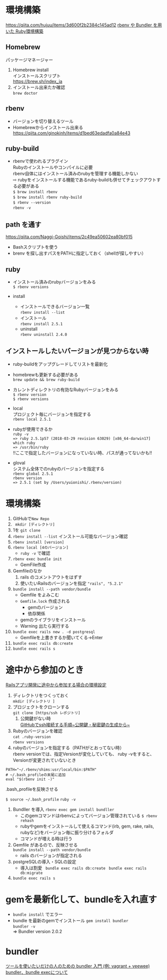 # 環境構築
https://qiita.com/hujuu/items/3d600f2b2384c145ad12
[rbenv や Bundler を用いた Ruby環境構築](https://qiita.com/HayneRyo/items/d493a2b3cec2322f167c)

## Homebrew
パッケージマネージャー
1. Homebrew install  
インストールスクリプト  
https://brew.sh/index_ja  
1. インストール出来たか確認  
`brew doctor`


## rbenv
- バージョンを切り替えるツール
- Homebrewからインストール出来る  
https://qiita.com/ginokinh/items/d1bed63edadfa0a84e43


## ruby-build 
- rbenvで使われるプラグイン  
  Rubyのインストールやコンパイルに必要  
  rbenv自体にはインストール済みのrubyを管理する機能しかない  
  ⇨ rubyをインストールする機能であるruby-buildも併せてチェックアウトする必要がある  
`$ brew install rbenv`   
`$ brew install rbenv ruby-build`  
`$ rbenv --version`  
`rbenv -v`  


## path を通す
https://qiita.com/Naggi-Goishi/items/2c49ea50602ea80bf015  
- Bashスクリプトを使う  
- brenv を探し出すパスをPATHに指定しておく（shellが探しやすい）


## ruby
- インストール済みのrubyバージョンをみる  
`$ rbenv versions`

- install  
    - インストールできるバージョン一覧  
    `rbenv install --list`  
    - インストール  
    `rbenv install 2.5.1`
    - uninstall  
        `rbenv uninstall 2.4.0`


## インストールしたいバージョンが見つからない時
- ruby-buildをアップグレードしてリストを最新化
- homebrewも更新する必要がある  
`brew update && brew ruby-build`  


- カレントディレクトリの有効なRubyバージョンをみる  
`$ rbenv version`  
`$ rbenv versions`  

- local  
プロジェクト毎にバージョンを指定する  
`rbenv local 2.5.1`

- rubyが使用できるか  
`ruby -v`   
`=> ruby 2.5.1p57 (2018-03-29 revision 63029) [x86_64-darwin17]`  
`which ruby`  
`=> /usr/bin/ruby`  
!!ここで指定したバージョンになっていない時、パスが通ってないかも!!

- gloval  
システム全体でのrubyのバージョンを指定する  
`rbenv global 2.5.1`  
`rbenv version`  
`=> 2.5.1 (set by /Users/yuionishi/.rbenv/version)`


# 環境構築
1. GitHubで`New Repo`
1. ` mkdir [ディレクトリ]`
1. 1を `git clone`
1. `rbenv install --list`
 インストール可能なバージョン確認
1. `rbenv install [version]`
1. `rbenv local [4のバージョン]`
    - `ruby -v` で確認
1. `rbenv exec bundle init`
    - GemFile作成
1. Gemfileのなか
    1. rails のコメントアウトをはずす
    1. 使いたいRailsのバージョンを指定
    `"rails", "5.2.1"`
1. `bundle install --path vendor/bundle`
    - Gemfile をよみこむ
    - `Gemfile.lock` 作成される
        - gemのバージョン
        - 依存関係
    - gemのライブラリをインストール
    - Warning 出たら実行する
1. `bundle exec rails new . -d postgresql`
    - Gemfileを上書きするか聞いてくる→Enter
1. `bundle exec rails db:create`
1. `bundle exec rails s`

# 途中から参加のとき
[Railsアプリ開発に途中から参加する場合の環境設定](https://qiita.com/yh2020/items/efd888854acf89af5ca7)
1. ディレクトリをつくっておく  
`mkdir [ディレクトリ ]`
1. プロジェクトをクローンする  
    `git clone [https/ssh レポジトリ]`
    1. 公開鍵がない時  
    [GitHubでssh接続する手順~公開鍵・秘密鍵の生成から~](https://qiita.com/shizuma/items/2b2f873a0034839e47ce)
1. Rubyのバージョンを確認  
    `cat .ruby-version `  
    `rbenv versions  `
1. rubyのバージョンを指定する（PATHがとおってない時）  
rbenv versionでは、指定Versionが変化していても、
ruby -vをすると、Versionが変更されていないとき
```
PATH="~/.rbenv/shims:usr/local/bin:$PATH"
# ~/.bash_profileの末尾に追加
eval "$(rbenv init -)"
```
.bash_profileを反映させる

`$ source ~/.bash_profile`
    `ruby -v`
1. Bundller を導入
    `rbenv exec gem install bundller`  
    - このgemコマンドはrbenvによってバージョン管理されている
    `$ rbenv rehash`
    - rubyやgemをインストールして使えるコマンド(irb, gem, rake, rails, rubyなど)をバージョン毎に振り分けるフォルダ
    - コマンドが増える時は行う
1. Gemfile があるので、反映させる  
`bundle install --path vendor/bundle`
    - rails のバージョンが指定される  
1. postgreSQLの導入・SQLの設定
    - 導入は割愛
    ` bundle exec rails db:create`
    ` bundle exec rails db:migrate`
1. `bundle exec rails s`

# gemを最新化して、bundleを入れ直す
- `bundle install` でエラー
- bundle を最新のgemでインストール
`gem install bundler`  
`bundler -v`  
=> Bundler version 2.0.2


# bundler
[ツールを使いたいだけの人のための bundler 入門 (例: vagrant + veewee)](https://qiita.com/znz/items/5471e5826fde29fa9a80)
[bundler、bundle execについて](https://qiita.com/dawn_628/items/1821d4eef22b9f45eea8)

